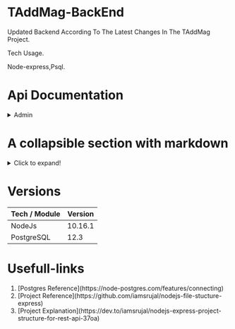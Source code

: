 # TAddMag-BackEnd
Updated Backend According To The Latest Changes In The TAddMag Project.

Tech Usage.

Node-express,Psql.

# Api Documentation
<details>
    <summary>Admin</summary>
    
    ## Admin Api calls
    * Rohit
    * King
    
    <details>
        <summary>Login</summary>
        
        * With some
        * Sub bullets
    </details>
    
</details>

# A collapsible section with markdown
<details>
  <summary>Click to expand!</summary>
  
  ## Heading
  1. A numbered
  2. list
     * With some
     * Sub bullets
</details>

# Versions
| Tech / Module  |  Version  |
| -------------  | ------------- |
|    NodeJs      | 10.16.1       |
|   PostgreSQL   | 12.3          |

# Usefull-links
<ol>
    <li>[Postgres Reference](https://node-postgres.com/features/connecting)</li>
    <li>[Project Reference](https://github.com/iamsrujal/nodejs-file-stucture-express)</li>
    <li>[Project Explanation](https://dev.to/iamsrujal/nodejs-express-project-structure-for-rest-api-37oa)</li>
</ol>

